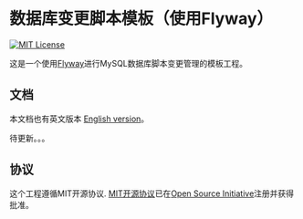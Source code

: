 数据库变更脚本模板（使用Flyway）
==========================

[![MIT License](https://img.shields.io/github/license/Scott-Lau/db-templates-flyway-mysql)][license]

这是一个使用[Flyway][flyway]进行MySQL数据库脚本变更管理的模板工程。

文档
---
本文档也有英文版本 [English version][readme]。

待更新。。。

协议
-------
这个工程遵循MIT开源协议. [MIT开源协议][license]已在[Open Source Initiative][osi]注册并获得批准。


[home]: https://github.com/Scott-Lau/db-templates-flyway-mysql
[license]: https://opensource.org/licenses/MIT
[osi]: https://opensource.org/
[flyway]: https://flywaydb.org/
[flyway_doc]: https://flywaydb.org/documentation/concepts/migrations
[readme]: https://github.com/Scott-Lau/db-templates-flyway-mysql/blob/master/README.md
[readme_zh_cn]: https://github.com/Scott-Lau/db-templates-flyway-mysql/blob/master/README_zh_cn.md